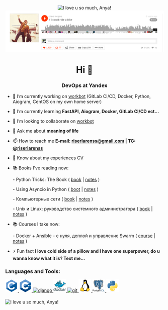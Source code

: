 <div id="header" align="center">
  <img src="https://github.com/rcarmen-btc/rcarmen-btc/blob/main/riserlarenss.gif" alt="I love u so much, Anya!" title="I love u so much, Anya!" width="800"  align="middle"/>
 <a href="https://soundcloud.com/chevsmcgevs/if-i-could-ride-a-bike?si=8b39430c63964cbb86682d5343f27b3e&utm_source=clipboard&utm_medium=text&utm_campaign=social_sharing"><img src="https://github.com/rcarmen-btc/rcarmen-btc/blob/main/Screenshot%20from%202022-10-21%2003-43-54.png" alt="I love u so much, Anya!" title="I love u so much, Anya!" width="750"  align="middle"/>
  </a>
<h1 align="center">Hi 🌿</h1>
    
</div>
<h3 align="center">DevOps at Yandex</h3>

- 🔭 I’m currently working on [workbot](https://gitlab.com/RiserLA/workbot/-/tree/master) (GitLab CI/CD, Docker, Python, Aiogram, CentOS on my own home server)

- 🌱 I’m currently learning **FastAPI, Aiogram, Docker, GitLab CI/CD ect...**

- 👯 I’m looking to collaborate on [workbot](https://gitlab.com/RiserLA/workbot/-/tree/master)

- 💬 Ask me about **meaning of life**

- 📫 How to reach me **E-mail: riserlarenss@gmail.com | TG: <a href="https://t.me/riserlarenss">@riserlarenss</a>**

- 📄 Know about my experiences [CV](https://drive.google.com/file/d/15WQrdMDZ4UQ02ePB4QduGymH5D5IxhER/view?usp=sharing)

- 📚 Books I've reading now:
      <p>- Python Tricks: The Book ( [book](https://www.amazon.com/Python-Tricks-Buffet-Awesome-Features/dp/1775093301) | [notes](https://github.com/rcarmen-btc/my-obsidian-notes/tree/master/Sam/1-HardSkills/Programming-Languages/Python/Python%20Tricks%20%20The%20Book) )</p>
      <p>- Using Asyncio in Python ( [boot](https://www.oreilly.com/library/view/using-asyncio-in/9781492075325/) | [notes](https://github.com/rcarmen-btc/my-obsidian-notes/tree/master/Sam/1-HardSkills/Programming-Languages/Python/Using%20Asyncio%20in%20Python) )</p>
      <p>- Компьютерные сети ( [book](https://www.ozon.ru/product/kompyuternye-seti-printsipy-tehnologii-protokoly-yubileynoe-izdanie-olifer-natalya-olifer-211432410/?sh=ib-oLzSWDQ&tab=reviews) | [notes](https://github.com/rcarmen-btc/my-obsidian-notes/tree/master/Sam/1-HardSkills/Network/%D0%9A%D0%BE%D0%BC%D0%BF%D1%8C%D1%8E%D1%82%D0%B5%D1%80%D0%BD%D1%8B%D0%B5%20%D1%81%D0%B5%D1%82%D0%B8) )</p>
      <p>- Unix и Linux: руководство системного администратора ( [book](https://www.google.com/search?q=UNIX+%D0%98+LINUX+%D0%A0%D0%A3%D0%9A%D0%9E%D0%92%D0%9E%D0%94%D0%A1%D0%A2%D0%92%D0%9E+%D0%A1%D0%98%D0%A1%D0%A2%D0%95%D0%9C%D0%9D%D0%9E%D0%93%D0%9E+%D0%90%D0%94%D0%9C%D0%98%D0%9D%D0%98%D0%A1%D0%A2%D0%A0%D0%90%D0%A2%D0%9E%D0%A0%D0%90&oq=UNIX+%D0%98+LINUX+%D0%A0%D0%A3%D0%9A%D0%9E%D0%92%D0%9E%D0%94%D0%A1%D0%A2%D0%92%D0%9E+%D0%A1%D0%98%D0%A1%D0%A2%D0%95%D0%9C%D0%9D%D0%9E%D0%93%D0%9E+%D0%90%D0%94%D0%9C%D0%98%D0%9D%D0%98%D0%A1%D0%A2%D0%A0%D0%90%D0%A2%D0%9E%D0%A0%D0%90&aqs=chrome..69i57j69i59j46i512j0i512l3j69i61j69i60.401j0j1&sourceid=chrome&ie=UTF-8&si=AC1wQDAtx2BbmyBmykHcHVhKaK47yHWsxt0ix2IVAahg6lixDGMtOsTxqSeasqjpIVQHP5XMZChw-wkdreBd5XvgWZCd5qZpn2X8qk7TSsGHuA-qSNS7rofOd3CM4k6DW6eFpvQbtAUu5SlrgYqnzyNDq1AT6mjRlHqJEi22h4rpujZDCP-VqKW1UX3i3qlBnzT8QCj_cxlRTN3fw7JdyxTg0CYlKtYT-g%3D%3D&ictx=1&ved=2ahUKEwiwhcvh0OT6AhVGpYsKHdbuDksQnZMFegQITxAC) | [notes](https://github.com/rcarmen-btc/my-obsidian-notes/tree/master/Sam/1-HardSkills/DevOps/UNIX%20%D0%98%20LINUX%20%D0%A0%D0%A3%D0%9A%D0%9E%D0%92%D0%9E%D0%94%D0%A1%D0%A2%D0%92%D0%9E%20%D0%A1%D0%98%D0%A1%D0%A2%D0%95%D0%9C%D0%9D%D0%9E%D0%93%D0%9E%20%D0%90%D0%94%D0%9C%D0%98%D0%9D%D0%98%D0%A1%D0%A2%D0%A0%D0%90%D0%A2%D0%9E%D0%A0%D0%90) )</p>

- 📚 Courses I take now:
      <p>- Docker + Ansible - с нуля, деплой и управление Swarm ( [course](https://www.udemy.com/course/docker-ansible) | [notes](https://github.com/rcarmen-btc/my-obsidian-notes/tree/master/Sam/1-HardSkills/DevOps/UDockerAnsible) )</p>

- ⚡ Fun fact **I love cold side of а pillow and I have one superpower, do u wanna know what it is? Text me...**


<p align="left">
</p>

<h3 align="left">Languages and Tools:</h3>
<p align="left"> <a href="https://www.cprogramming.com/" target="_blank" rel="noreferrer"> <img src="https://raw.githubusercontent.com/devicons/devicon/master/icons/c/c-original.svg" alt="c" width="40" height="40"/> </a> <a href="https://www.w3schools.com/cpp/" target="_blank" rel="noreferrer"> <img src="https://raw.githubusercontent.com/devicons/devicon/master/icons/cplusplus/cplusplus-original.svg" alt="cplusplus" width="40" height="40"/> </a> <a href="https://www.djangoproject.com/" target="_blank" rel="noreferrer"> <img src="https://cdn.worldvectorlogo.com/logos/django.svg" alt="django" width="40" height="40"/> </a> <a href="https://www.docker.com/" target="_blank" rel="noreferrer"> <img src="https://raw.githubusercontent.com/devicons/devicon/master/icons/docker/docker-original-wordmark.svg" alt="docker" width="40" height="40"/> </a> <a href="https://git-scm.com/" target="_blank" rel="noreferrer"> <img src="https://www.vectorlogo.zone/logos/git-scm/git-scm-icon.svg" alt="git" width="40" height="40"/> </a> <a href="https://www.linux.org/" target="_blank" rel="noreferrer"> <img src="https://raw.githubusercontent.com/devicons/devicon/master/icons/linux/linux-original.svg" alt="linux" width="40" height="40"/> </a> <a href="https://www.postgresql.org" target="_blank" rel="noreferrer"> <img src="https://raw.githubusercontent.com/devicons/devicon/master/icons/postgresql/postgresql-original-wordmark.svg" alt="postgresql" width="40" height="40"/> </a> <a href="https://www.python.org" target="_blank" rel="noreferrer"> <img src="https://raw.githubusercontent.com/devicons/devicon/master/icons/python/python-original.svg" alt="python" width="40" height="40"/> </a> </p>
<img src="https://lite-story.com/wp-content/uploads/2020/10/parochki_s_logkostyu_vydelyayushchiyesya_iz_tolpy_11.jpg" alt="I love u so much, Anya!" title="I love u so much, Anya!" width="40"  align="middle"/>

